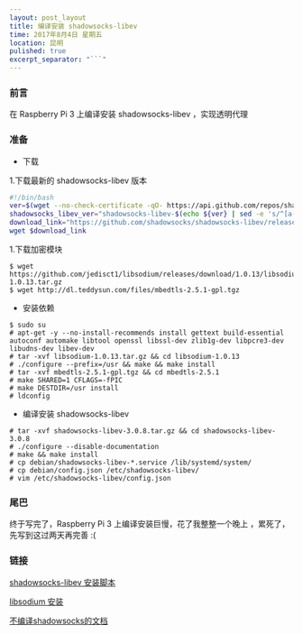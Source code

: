 ```yaml
---
layout: post_layout
title: 编译安装 shadowsocks-libev
time: 2017年8月4日 星期五
location: 昆明
pulished: true
excerpt_separator: "```"
---
```


### 前言

在 Raspberry Pi 3 上编译安装 shadowsocks-libev ，实现透明代理

### 准备

+ 下载

1.下载最新的 shadowsocks-libev 版本

```bash
#!/bin/bash
ver=$(wget --no-check-certificate -qO- https://api.github.com/repos/shadowsocks/shadowsocks-libev/releases/latest | grep 'tag_name' | cut -d\" -f4)
shadowsocks_libev_ver="shadowsocks-libev-$(echo ${ver} | sed -e 's/^[a-zA-Z]//g')"
download_link="https://github.com/shadowsocks/shadowsocks-libev/releases/download/${ver}/${shadowsocks_libev_ver}.tar.gz"
wget $download_link
``` 

1.下载加密模块

```shell
$ wget https://github.com/jedisct1/libsodium/releases/download/1.0.13/libsodium-1.0.13.tar.gz 
$ wget http://dl.teddysun.com/files/mbedtls-2.5.1-gpl.tgz
```

+ 安装依赖

```shell
$ sudo su
# apt-get -y --no-install-recommends install gettext build-essential autoconf automake libtool openssl libssl-dev zlib1g-dev libpcre3-dev libudns-dev libev-dev
# tar -xvf libsodium-1.0.13.tar.gz && cd libsodium-1.0.13
# ./configure --prefix=/usr && make && make install
# tar -xvf mbedtls-2.5.1-gpl.tgz && cd mbedtls-2.5.1
# make SHARED=1 CFLAGS=-fPIC
# make DESTDIR=/usr install
# ldconfig
```

+ 编译安装 shadowsocks-libev

```shell
# tar -xvf shadowsocks-libev-3.0.8.tar.gz && cd shadowsocks-libev-3.0.8
# ./configure --disable-documentation
# make && make install
# cp debian/shadowsocks-libev-*.service /lib/systemd/system/
# cp debian/config.json /etc/shadowsocks-libev/
# vim /etc/shadowsocks-libev/config.json
```

### 尾巴

终于写完了，Raspberry Pi 3 上编译安装巨慢，花了我整整一个晚上 ，累死了，先写到这过两天再完善 :(

### 链接

[shadowsocks-libev 安装脚本](https://github.com/teddysun/shadowsocks_install/blob/master/shadowsocks-libev-debian.sh)

[libsodium 安装](https://download.libsodium.org/doc/installation/index.html#integrity-checking)

[不编译shadowsocks的文档](https://lixingcong.github.io/2016/07/20/compile-with-no-doc-for-shadowsocks/)
